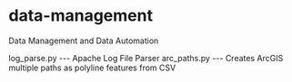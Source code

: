 # data-management
Data Management and Data Automation

log_parse.py --- Apache Log File Parser
arc_paths.py --- Creates ArcGIS multiple paths as polyline features from CSV

